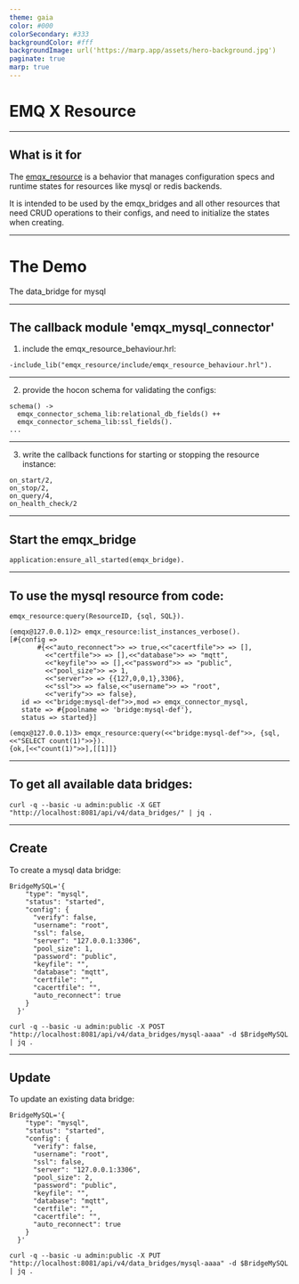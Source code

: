 ```yaml
---
theme: gaia
color: #000
colorSecondary: #333
backgroundColor: #fff
backgroundImage: url('https://marp.app/assets/hero-background.jpg')
paginate: true
marp: true
---
```


<!-- _class: lead -->

# EMQ X Resource

---

## What is it for

The [emqx_resource](https://github.com/emqx/emqx/tree/master/apps/emqx_resource) is a behavior that manages configuration specs and runtime states for resources like mysql or redis backends.

It is intended to be used by the emqx_bridges and all other resources that need CRUD operations to their configs, and need to initialize the states when creating.

---

<!-- _class: lead -->

# The Demo

The data_bridge for mysql

---
## The callback module 'emqx_mysql_connector'

1. include the emqx_resource_behaviour.hrl:
```
-include_lib("emqx_resource/include/emqx_resource_behaviour.hrl").
```
---
2. provide the hocon schema for validating the configs:
```
schema() ->
  emqx_connector_schema_lib:relational_db_fields() ++
  emqx_connector_schema_lib:ssl_fields().
...
```

---
3. write the callback functions for starting or stopping the resource instance:

```
on_start/2,
on_stop/2,
on_query/4,
on_health_check/2

```
---
## Start the emqx_bridge

```
application:ensure_all_started(emqx_bridge).
```

---

## To use the mysql resource from code:

```
emqx_resource:query(ResourceID, {sql, SQL}).
```

```
(emqx@127.0.0.1)2> emqx_resource:list_instances_verbose().
[#{config =>
       #{<<"auto_reconnect">> => true,<<"cacertfile">> => [],
         <<"certfile">> => [],<<"database">> => "mqtt",
         <<"keyfile">> => [],<<"password">> => "public",
         <<"pool_size">> => 1,
         <<"server">> => {{127,0,0,1},3306},
         <<"ssl">> => false,<<"username">> => "root",
         <<"verify">> => false},
   id => <<"bridge:mysql-def">>,mod => emqx_connector_mysql,
   state => #{poolname => 'bridge:mysql-def'},
   status => started}]

(emqx@127.0.0.1)3> emqx_resource:query(<<"bridge:mysql-def">>, {sql, <<"SELECT count(1)">>}).
{ok,[<<"count(1)">>],[[1]]}
```

---

## To get all available data bridges:

```
curl -q --basic -u admin:public -X GET "http://localhost:8081/api/v4/data_bridges/" | jq .
```

---

## Create

To create a mysql data bridge:

```
BridgeMySQL='{
    "type": "mysql",
    "status": "started",
    "config": {
      "verify": false,
      "username": "root",
      "ssl": false,
      "server": "127.0.0.1:3306",
      "pool_size": 1,
      "password": "public",
      "keyfile": "",
      "database": "mqtt",
      "certfile": "",
      "cacertfile": "",
      "auto_reconnect": true
    }
  }'

curl -q --basic -u admin:public -X POST "http://localhost:8081/api/v4/data_bridges/mysql-aaaa" -d $BridgeMySQL | jq .
```

---

## Update

To update an existing data bridge:

```
BridgeMySQL='{
    "type": "mysql",
    "status": "started",
    "config": {
      "verify": false,
      "username": "root",
      "ssl": false,
      "server": "127.0.0.1:3306",
      "pool_size": 2,
      "password": "public",
      "keyfile": "",
      "database": "mqtt",
      "certfile": "",
      "cacertfile": "",
      "auto_reconnect": true
    }
  }'

curl -q --basic -u admin:public -X PUT "http://localhost:8081/api/v4/data_bridges/mysql-aaaa" -d $BridgeMySQL | jq .
```
